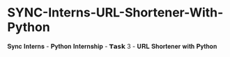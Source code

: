 # SYNC-Interns-URL-Shortener-With-Python
𝐒𝐲𝐧𝐜 𝐈𝐧𝐭𝐞𝐫𝐧𝐬 - 𝐏𝐲𝐭𝐡𝐨𝐧 𝐈𝐧𝐭𝐞𝐫𝐧𝐬𝐡𝐢𝐩 - 𝗧𝗮𝘀𝗸 3 - 𝐔𝐑𝐋 𝐒𝐡𝐨𝐫𝐭𝐞𝐧𝐞𝐫 𝐰𝐢𝐭𝐡 𝐏𝐲𝐭𝐡𝐨𝐧 
